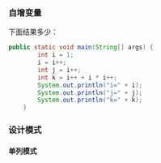 ### 自增变量

下面结果多少：

```java
public static void main(String[] args) {
        int i = 1;
        i = i++;
        int j = i++;
        int k = i++ + i * i++;
        System.out.println("i=" + i);
        System.out.println("j=" + j);
        System.out.println("k=" + k);
    }
```

### 设计模式
#### 单列模式


